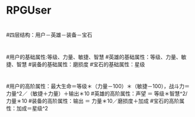 # RPGUser
#
#
#四层结构：用户－英雄－装备－宝石
#
#
#用户的基础属性:等级、力量、敏捷、智慧
#英雄的基础属性：等级、力量、敏捷、智慧
#装备的基础属性：磨损度
#宝石的基础属性：星级
#
#
#用户的高阶属性：最大生命＝等级＊（力量－100）＊（敏捷－100），战斗力＝力量^2／（敏捷＋力量）＋输出＊10
#英雄的高阶属性：声望 ＝ 等级＊智慧^2/力量＊10
#装备的高阶属性：输出 ＝ 力量＊10／磨损度＋加成
#宝石的高阶属性：加成＝星级^2
